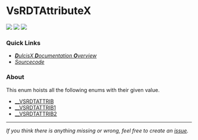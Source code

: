 # VsRDTAttributeX

![](https://img.shields.io/badge/Source-DulcisX-blue) ![](https://img.shields.io/badge/namespace-DulcisX.Core.Models.Enums.VisualStudio-blue) ![](https://img.shields.io/badge/Type-Enum-seagreen)

### Quick Links

- *[**D**ulcisX **D**ocumentation **O**verview](https://github.com/TwentyFourMinutes/DulcisX/tree/master/SDK%20Documentation/)*
- *[Sourcecode](https://github.com/TwentyFourMinutes/DulcisX/blob/master/src/DulcisX/DulcisX/Core/Models/Enums/VisualStudio/VsRDTAttributeX.cs)*

### About

This enum hoists all the following enums with their given value.

- [__VSRDTATTRIB](https://docs.microsoft.com/en-us/dotnet/api/microsoft.visualstudio.shell.interop.__vsrdtattrib?view=visualstudiosdk-2017)
- [__VSRDTATTRIB1](https://docs.microsoft.com/en-us/dotnet/api/microsoft.visualstudio.shell.interop.__vsrdtattrib1?view=visualstudiosdk-2017)
- [__VSRDTATTRIB2](https://docs.microsoft.com/en-us/dotnet/api/microsoft.visualstudio.shell.interop.__vsrdtattrib2?view=visualstudiosdk-2017)

---

*If you think there is anything missing or wrong, feel free to create an [issue](https://github.com/TwentyFourMinutes/DulcisX/issues).*

